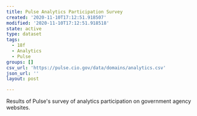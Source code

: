 ```yaml
---
title: Pulse Analytics Participation Survey
created: '2020-11-10T17:12:51.918507'
modified: '2020-11-10T17:12:51.918518'
state: active
type: dataset
tags:
  - 18f
  - Analytics
  - Pulse
groups: []
csv_url: 'https://pulse.cio.gov/data/domains/analytics.csv'
json_url: ''
layout: post

---
```

Results of Pulse's survey of analytics participation on government agency websites.
